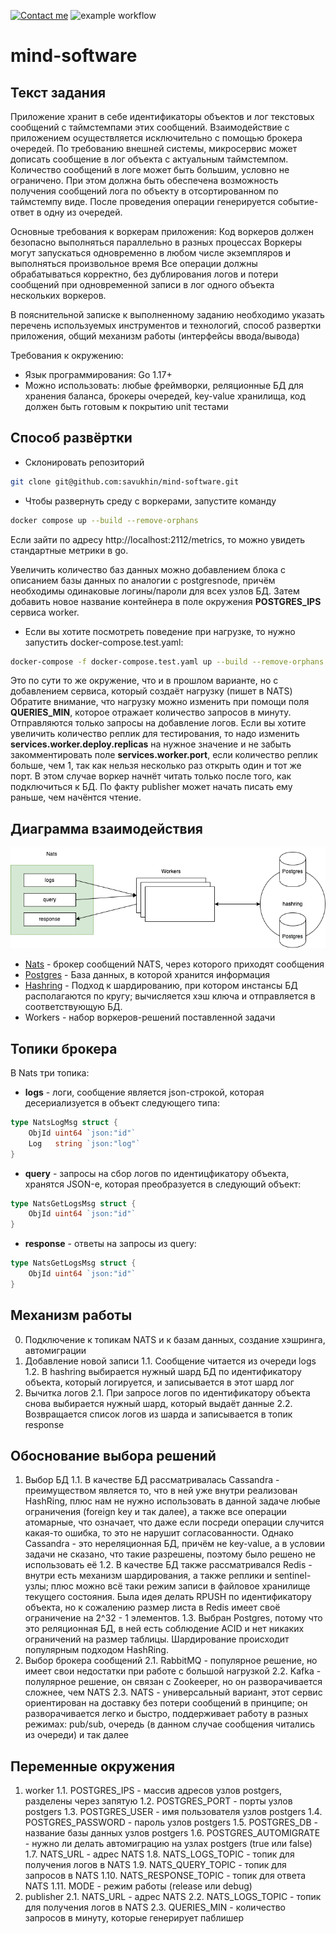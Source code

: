 [![Contact me](https://img.shields.io/badge/Telegram-msc_15-blue.svg)](https://t.me/msc_15)
![example workflow](https://github.com/savukhin/mind-software/actions/workflows/test.yaml/badge.svg)

# mind-software

## Текст задания
Приложение хранит в себе идентификаторы объектов и лог текстовых сообщений с таймстемпами этих сообщений. Взаимодействие с приложением осуществляется исключительно с помощью брокера очередей.
По требованию внешней системы, микросервис может дописать сообщение в лог объекта с актуальным таймстемпом.
Количество сообщений в логе может быть большим, условно не ограничено. При этом должна быть обеспечена возможность получения сообщений лога по объекту в отсортированном по таймстемпу виде.
После проведения операции генерируется событие-ответ в одну из очередей.

Основные требования к воркерам приложения:
Код воркеров должен безопасно выполняться параллельно в разных процессах
Воркеры могут запускаться одновременно в любом числе экземпляров и выполняться произвольное время
Все операции должны обрабатываться корректно, без дублирования логов и потери сообщений при одновременной записи в лог одного объекта нескольких воркеров.

В пояснительной записке к выполненному заданию необходимо указать перечень используемых инструментов и технологий, способ развертки приложения, общий механизм работы (интерфейсы ввода/вывода)
  
Требования к окружению:
* Язык программирования: Go 1.17+
* Можно использовать: любые фреймворки, реляционные БД для хранения баланса, брокеры очередей, key-value хранилища, код должен быть готовым к покрытию unit тестами


## Способ развёртки
* Склонировать репозиторий
```bash
git clone git@github.com:savukhin/mind-software.git
```
* Чтобы развернуть среду с воркерами, запустите команду
```bash
docker compose up --build --remove-orphans
```
Если зайти по адресу http://localhost:2112/metrics, то можно увидеть стандартные метрики в go.

Увеличить количество баз данных можно добавлением блока с описанием базы данных по аналогии с postgresnode, причём необходимы одинаковые логины/пароли для всех узлов БД. Затем добавить новое название контейнера в поле окружения **POSTGRES_IPS** сервиса worker.

* Если вы хотите посмотреть поведение при нагрузке, то нужно запустить docker-compose.test.yaml:
```bash
docker-compose -f docker-compose.test.yaml up --build --remove-orphans
```
Это по сути то же окружение, что и в прошлом варианте, но с добавлением сервиса, который создаёт нагрузку (пишет в NATS)
Обратите внимание, что нагрузку можно изменить при помощи поля **QUERIES_MIN**, которое отражает количество запросов в минуту. Отправляются только запросы на добавление логов.
Если вы хотите увеличить количество реплик для тестирования, то надо изменить **services.worker.deploy.replicas** на нужное значение и не забыть закомментировать поле **services.worker.port**, если количество реплик больше, чем 1, так как нельзя несколько раз открыть один и тот же порт.
В этом случае воркер начнёт читать только после того, как подключиться к БД. По факту publisher может начать писать ему раньше, чем начёнтся чтение.

## Диаграмма взаимодействия

![Diargam](./readme/Diagram.png?raw=true "Diagram")
* [Nats](https://nats.io/) - брокер сообщений NATS, через которого приходят сообщения
* [Postgres](https://www.postgresql.org/) - База данных, в которой хранится информация
* [Hashring](https://pkg.go.dev/github.com/serialx/hashring) -  Подход к шардированию, при котором инстансы БД располагаются по кругу; вычисляется хэш ключа и отправляется в соответствующую БД.
* Workers - набор воркеров-решений поставленной задачи


## Топики брокера

В Nats три топика: 
* **logs** - логи, сообщение является json-строкой, которая десериализуется в объект следующего типа:
```go
type NatsLogMsg struct {
	ObjId uint64 `json:"id"`
	Log   string `json:"log"`
}
```

* **query** - запросы на сбор логов по идентицфикатору объекта, хранятся JSON-е, которая преобразуется в следующий объект:
```go
type NatsGetLogsMsg struct {
	ObjId uint64 `json:"id"`
}
```

* **response** - ответы на запросы из query:
```go
type NatsGetLogsMsg struct {
	ObjId uint64 `json:"id"`
}
```

## Механизм работы
0. Подключение к топикам NATS и к базам данных, создание хэшринга, автомиграции
1. Добавление новой записи
1.1. Сообщение читается из очереди logs
1.2. В hashring выбирается нужный шард БД по идентификатору объекта, который логируется, и записывается в этот шард лог
2. Вычитка логов
2.1. При запросе логов по идентификатору объекта снова выбирается нужный шард, который выдаёт данные
2.2. Возвращается список логов из шарда и записывается в топик response

## Обоснование выбора решений
1. Выбор БД
1.1. В качестве БД рассматривалась Cassandra - преимуществом является то, что в ней уже внутри реализован HashRing, плюс нам не нужно использовать в данной задаче любые ограничения (foreign key и так далее), а также все операции атомарные, что означает, что даже если посреди операции случится какая-то ошибка, то это не нарушит согласованности. Однако Cassandra - это нереляционная БД, причём не key-value, а в условии задачи не сказано, что такие разрешены, поэтому было решено не использовать её
1.2. В качестве БД также рассматривался Redis - внутри есть механизм шардирования, а также реплики и sentinel-узлы; плюс можно всё таки режим записи в файловое хранилище текущего состояния. Была идея делать RPUSH по идентификатору объекта, но к сожалению размер листа в Redis имеет своё ограничение на 2^32 - 1 элементов.
1.3. Выбран Postgres, потому что это реляционная БД, в ней есть соблюдение ACID и нет никаких ограничений на размер таблицы. Шардирование происходит популярным подходом HashRing.
2. Выбор брокера сообщений
2.1. RabbitMQ - популярное решение, но имеет свои недостатки при работе с большой нагрузкой
2.2. Kafka - полулярное решение, он связан с Zookeeper, но он разворачивается сложнее, чем NATS
2.3. NATS - универсальный вариант, этот сервис ориентирован на доставку без потери сообщений в принципе; он разворачивается легко и быстро, поддерживает работу в разных режимах: pub/sub, очередь (в данном случае сообщения читались из очереди) и так далее

## Переменные окружения
1. worker
1.1. POSTGRES_IPS - массив адресов узлов postgers, разделены через запятую
1.2. POSTGRES_PORT - порты узлов postgers
1.3. POSTGRES_USER - имя пользователя узлов postgers
1.4. POSTGRES_PASSWORD - пароль узлов postgers
1.5. POSTGRES_DB - название базы данных узлов postgers
1.6. POSTGRES_AUTOMIGRATE - нужно ли делать автомиграцию на узлах postgers (true или false)
1.7. NATS_URL - адрес NATS
1.8. NATS_LOGS_TOPIC - топик для получения логов в NATS
1.9. NATS_QUERY_TOPIC - топик для запросов в NATS
1.10. NATS_RESPONSE_TOPIC - топик для ответа NATS
1.11. MODE - режим работы (release или debug)
2. publisher
2.1. NATS_URL - адрес NATS
2.2. NATS_LOGS_TOPIC - топик для получения логов в NATS
2.3. QUERIES_MIN - количество запросов в минуту, которые генерирует паблишер
